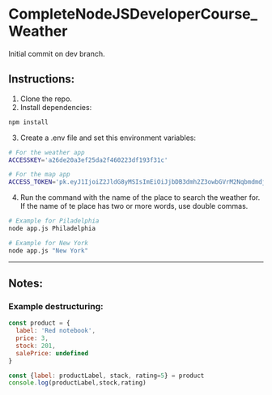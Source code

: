 # CompleteNodeJSDeveloperCourse_Weather
Initial commit on dev branch.

## Instructions:
1. Clone the repo.
2. Install dependencies:
```sh
npm install
```
3. Create a .env file and set this environment variables:
```sh
# For the weather app
ACCESSKEY='a26de20a3ef25da2f460223df193f31c'

# For the map app
ACCESS_TOKEN='pk.eyJ1IjoiZ2JldG8yMSIsImEiOiJjbDB3dmh2Z3owbGVrM2NqbmdmdjZpcWNxIn0.hZ26zSwD1VuViVzaGzUcWQ'
```
4. Run the command with the name of the place to search the weather for. If the name of te place has two or more words, use double commas.
```sh
# Example for Piladelphia
node app.js Philadelphia

# Example for New York
node app.js "New York"
```
---

## Notes:
### Example destructuring:
```js
const product = {
  label: 'Red notebook',
  price: 3,
  stock: 201,
  salePrice: undefined
}

const {label: productLabel, stack, rating=5} = product
console.log(productLabel,stock,rating)
```
